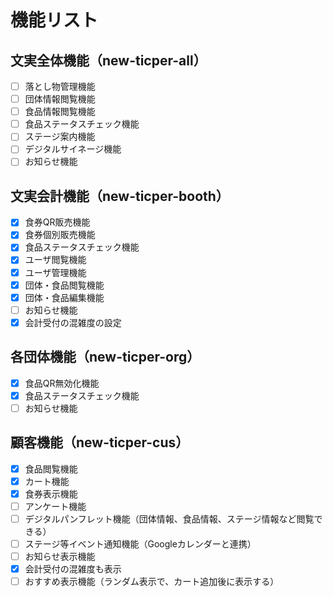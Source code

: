 # 機能リスト
## 文実全体機能（new-ticper-all）
- [ ] 落とし物管理機能
- [ ] 団体情報閲覧機能
- [ ] 食品情報閲覧機能
- [ ] 食品ステータスチェック機能
- [ ] ステージ案内機能
- [ ] デジタルサイネージ機能
- [ ] お知らせ機能

## 文実会計機能（new-ticper-booth）
- [x] 食券QR販売機能
- [x] 食券個別販売機能
- [x] 食品ステータスチェック機能
- [x] ユーザ閲覧機能
- [x] ユーザ管理機能
- [x] 団体・食品閲覧機能
- [x] 団体・食品編集機能
- [ ] お知らせ機能
- [x] 会計受付の混雑度の設定

## 各団体機能（new-ticper-org）
- [x] 食品QR無効化機能
- [x] 食品ステータスチェック機能
- [ ] お知らせ機能

## 顧客機能（new-ticper-cus）
- [x] 食品閲覧機能
- [x] カート機能
- [x] 食券表示機能
- [ ] アンケート機能
- [ ] デジタルパンフレット機能（団体情報、食品情報、ステージ情報など閲覧できる）
- [ ] ステージ等イベント通知機能（Googleカレンダーと連携）
- [ ] お知らせ表示機能
- [x] 会計受付の混雑度も表示
- [ ] おすすめ表示機能（ランダム表示で、カート追加後に表示する）
